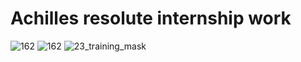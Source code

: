 # Achilles resolute internship work

![162](https://user-images.githubusercontent.com/33135767/92334369-ca751a00-f0aa-11ea-978f-65e1880ce75c.png)
![162](https://user-images.githubusercontent.com/33135767/92334372-cfd26480-f0aa-11ea-9e4c-28621cde7e06.png)
![23_training_mask](https://user-images.githubusercontent.com/33135767/92334377-d52faf00-f0aa-11ea-9c9b-267d25a03128.gif)
